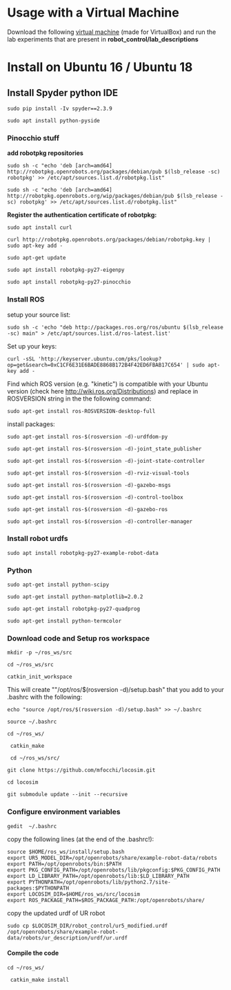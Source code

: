 



# Usage with a Virtual Machine

Download the following [virtual machine](https://www.dropbox.com/sh/5trh0s5y1xzdjds/AACchznJb7606MbQKb6-fUiUa) (made for VirtualBox) and run the lab experiments that are present in  **robot_control/lab_descriptions**



# Install on Ubuntu 16 / Ubuntu 18

## Install Spyder python IDE

```
sudo pip install -Iv spyder==2.3.9
```

```
sudo apt install python-pyside
```



### Pinocchio stuff

**add robotpkg repositories**

```
sudo sh -c "echo 'deb [arch=amd64] http://robotpkg.openrobots.org/packages/debian/pub $(lsb_release -sc) robotpkg' >> /etc/apt/sources.list.d/robotpkg.list"
```

```
sudo sh -c "echo 'deb [arch=amd64] http://robotpkg.openrobots.org/wip/packages/debian/pub $(lsb_release -sc) robotpkg' >> /etc/apt/sources.list.d/robotpkg.list"
```

**Register the authentication certificate of robotpkg:**

```
sudo apt install curl
```

```
curl http://robotpkg.openrobots.org/packages/debian/robotpkg.key | sudo apt-key add -
```

```
sudo apt-get update
```

```
sudo apt install robotpkg-py27-eigenpy	
```

```
sudo apt install robotpkg-py27-pinocchio
```



### Install ROS 

setup your source list:

```
sudo sh -c 'echo "deb http://packages.ros.org/ros/ubuntu $(lsb_release -sc) main" > /etc/apt/sources.list.d/ros-latest.list'
```

Set up your keys:

```
curl -sSL 'http://keyserver.ubuntu.com/pks/lookup?op=get&search=0xC1CF6E31E6BADE8868B172B4F42ED6FBAB17C654' | sudo apt-key add -
```

Find which ROS version (e.g. "kinetic") is compatible with your Ubuntu version (check here http://wiki.ros.org/Distributions) and replace in ROSVERSION string in the the following command:

```
sudo apt-get install ros-ROSVERSION-desktop-full
```

install packages:

```
sudo apt-get install ros-$(rosversion -d)-urdfdom-py
```

```
sudo apt-get install ros-$(rosversion -d)-joint_state_publisher
```

```
sudo apt-get install ros-$(rosversion -d)-joint-state-controller 
```

```
sudo apt-get install ros-$(rosversion -d)-rviz-visual-tools
```

```
sudo apt-get install ros-$(rosversion -d)-gazebo-msgs
```

```
sudo apt-get install ros-$(rosversion -d)-control-toolbox
```

```
sudo apt-get install ros-$(rosversion -d)-gazebo-ros
```

```
sudo apt-get install ros-$(rosversion -d)-controller-manager
```



### Install robot urdfs 

```
sudo apt install robotpkg-py27-example-robot-data
```



###  Python

```
sudo apt-get install python-scipy
```

```
sudo apt-get install python-matplotlib=2.0.2
```

```
sudo apt-get install robotpkg-py27-quadprog  
```

```
sudo apt-get install python-termcolor
```



### Download code and Setup ros workspace

```
mkdir -p ~/ros_ws/src
```

```
cd ~/ros_ws/src
```

```
catkin_init_workspace
```

This will create ""/opt/ros/$(rosversion -d)/setup.bash" that you add to your .bashrc with the following:

```
echo "source /opt/ros/$(rosversion -d)/setup.bash" >> ~/.bashrc
```

```
source ~/.bashrc
```

```
cd ~/ros_ws/
```

```
 catkin_make
```

```
 cd ~/ros_ws/src/ 
```

```
git clone https://github.com/mfocchi/locosim.git
```

```
cd locosim
```

```
git submodule update --init --recursive
```



### Configure environment variables 

```
gedit  ~/.bashrc
```

copy the following lines (at the end of the .bashrc!):

```
source $HOME/ros_ws/install/setup.bash
export UR5_MODEL_DIR=/opt/openrobots/share/example-robot-data/robots
export PATH=/opt/openrobots/bin:$PATH
export PKG_CONFIG_PATH=/opt/openrobots/lib/pkgconfig:$PKG_CONFIG_PATH
export LD_LIBRARY_PATH=/opt/openrobots/lib:$LD_LIBRARY_PATH
export PYTHONPATH=/opt/openrobots/lib/python2.7/site-packages:$PYTHONPATH
export LOCOSIM_DIR=$HOME/ros_ws/src/locosim
export ROS_PACKAGE_PATH=$ROS_PACKAGE_PATH:/opt/openrobots/share/
```

copy the updated urdf of UR robot 

```
sudo cp $LOCOSIM_DIR/robot_control/ur5_modified.urdf /opt/openrobots/share/example-robot-data/robots/ur_description/urdf/ur.urdf
```

#### Compile the code

```
cd ~/ros_ws/ 
```

```
 catkin_make install 
```





